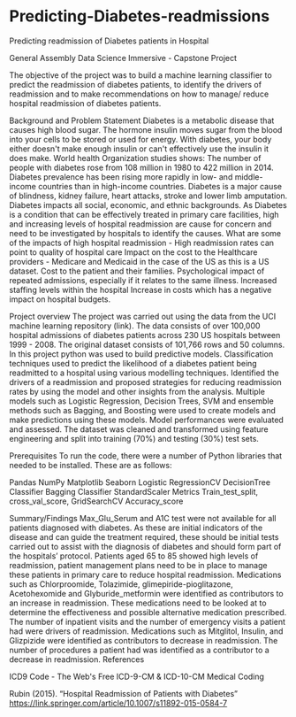 # Predicting-Diabetes-readmissions
Predicting readmission of Diabetes patients in Hospital

General Assembly Data Science Immersive - Capstone Project

The objective of the project was to build a machine learning classifier to predict the readmission of diabetes patients, to identify the drivers of readmission and to make recommendations on how to manage/ reduce hospital readmission of diabetes patients.

Background and Problem Statement
Diabetes is a metabolic disease that causes high blood sugar. The hormone insulin moves sugar from the blood into your cells to be stored or used for energy. With diabetes, your body either doesn't make enough insulin or can't effectively use the insulin it does make.
World health Organization studies shows:
The number of people with diabetes rose from 108 million in 1980 to 422 million in 2014.
Diabetes prevalence has been rising more rapidly in low- and middle-income countries than in high-income countries.
Diabetes is a major cause of blindness, kidney failure, heart attacks, stroke and lower limb amputation. 
Diabetes impacts all social, economic, and ethnic backgrounds.
As Diabetes is a condition  that can be effectively treated in primary care facilities, high and increasing levels of hospital readmission are cause for concern and need to be investigated by hospitals to identify the causes. 
What are some of the impacts of high hospital readmission - 
High readmission rates can point to quality of hospital care
Impact on the cost to the Healthcare providers - Medicare and Medicaid in the case of the US as this is a US dataset.
Cost to the patient and their families.
Psychological impact of repeated admissions, especially if it relates to the same illness.
Increased staffing levels within the hospital 
Increase in costs which has a negative impact on hospital budgets.

 
Project overview
The project was  carried out using the data from the UCI machine learning repository (link).
The data consists of over 100,000 hospital admissions of diabetes patients across 230 US hospitals between 1999 - 2008. The original dataset consists of 101,766 rows and 50 columns.
In this project python was used to build predictive models. Classification techniques used to predict the likelihood of a diabetes patient being readmitted to a hospital using various modelling techniques. Identified the drivers of a readmission and proposed strategies for reducing readmission rates by using the model and other insights from the analysis. Multiple models such as Logistic Regression, Decision Trees, SVM and ensemble methods such as Bagging, and Boosting were used to create models and make predictions using these models. Model performances were evaluated and assessed. 
The dataset was cleaned and transformed using feature engineering and split into training (70%) and testing (30%) test sets.

Prerequisites
To run the code, there were a number of Python libraries that needed to be installed. These are as follows:

Pandas
NumPy
Matplotlib
Seaborn
Logistic RegressionCV
DecisionTree Classifier
Bagging Classifier
StandardScaler
Metrics
Train_test_split, cross_val_score, GridSearchCV
Accuracy_score


Summary/Findings
Max_Glu_Serum  and A1C test were not available for all patients diagnosed with diabetes. As these are initial indicators of the disease and can guide the treatment required, these should be initial tests carried out to assist with the diagnosis of diabetes and should form part of the hospitals’ protocol.
Patients aged 65 to 85 showed high levels of readmission, patient management plans need to be in place to manage these patients in primary care to reduce hospital readmission.
Medications such as Chlorproomide,  Tolazimide, glimepiride-pioglitazone, Acetohexomide and Glyburide_metformin were identified as contributors to an increase in readmission. These medications need to be looked at to determine the effectiveness and possible alternative medication prescribed.
The number of inpatient visits and the number of emergency visits a patient had were drivers of readmission. 
Medications such as Mitglitol, Insulin, and Glizpizide were identified as contributors to decrease in readmission.
The number of procedures a patient had was identified as a contributor to a decrease in readmission.
References

ICD9 Code - 
The Web's Free ICD-9-CM & ICD-10-CM Medical Coding

Rubin (2015). “Hospital Readmission of Patients with Diabetes” https://link.springer.com/article/10.1007/s11892-015-0584-7

